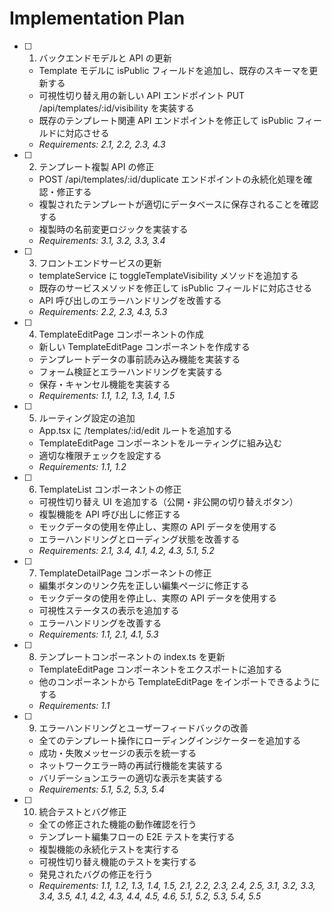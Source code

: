 # Implementation Plan

- [ ] 1. バックエンドモデルと API の更新

  - Template モデルに isPublic フィールドを追加し、既存のスキーマを更新する
  - 可視性切り替え用の新しい API エンドポイント PUT /api/templates/:id/visibility を実装する
  - 既存のテンプレート関連 API エンドポイントを修正して isPublic フィールドに対応させる
  - _Requirements: 2.1, 2.2, 2.3, 4.3_

- [ ] 2. テンプレート複製 API の修正

  - POST /api/templates/:id/duplicate エンドポイントの永続化処理を確認・修正する
  - 複製されたテンプレートが適切にデータベースに保存されることを確認する
  - 複製時の名前変更ロジックを実装する
  - _Requirements: 3.1, 3.2, 3.3, 3.4_

- [ ] 3. フロントエンドサービスの更新

  - templateService に toggleTemplateVisibility メソッドを追加する
  - 既存のサービスメソッドを修正して isPublic フィールドに対応させる
  - API 呼び出しのエラーハンドリングを改善する
  - _Requirements: 2.2, 2.3, 4.3, 5.3_

- [ ] 4. TemplateEditPage コンポーネントの作成

  - 新しい TemplateEditPage コンポーネントを作成する
  - テンプレートデータの事前読み込み機能を実装する
  - フォーム検証とエラーハンドリングを実装する
  - 保存・キャンセル機能を実装する
  - _Requirements: 1.1, 1.2, 1.3, 1.4, 1.5_

- [ ] 5. ルーティング設定の追加

  - App.tsx に /templates/:id/edit ルートを追加する
  - TemplateEditPage コンポーネントをルーティングに組み込む
  - 適切な権限チェックを設定する
  - _Requirements: 1.1, 1.2_

- [ ] 6. TemplateList コンポーネントの修正

  - 可視性切り替え UI を追加する（公開・非公開の切り替えボタン）
  - 複製機能を API 呼び出しに修正する
  - モックデータの使用を停止し、実際の API データを使用する
  - エラーハンドリングとローディング状態を改善する
  - _Requirements: 2.1, 3.4, 4.1, 4.2, 4.3, 5.1, 5.2_

- [ ] 7. TemplateDetailPage コンポーネントの修正

  - 編集ボタンのリンク先を正しい編集ページに修正する
  - モックデータの使用を停止し、実際の API データを使用する
  - 可視性ステータスの表示を追加する
  - エラーハンドリングを改善する
  - _Requirements: 1.1, 2.1, 4.1, 5.3_

- [ ] 8. テンプレートコンポーネントの index.ts を更新

  - TemplateEditPage コンポーネントをエクスポートに追加する
  - 他のコンポーネントから TemplateEditPage をインポートできるようにする
  - _Requirements: 1.1_

- [ ] 9. エラーハンドリングとユーザーフィードバックの改善

  - 全てのテンプレート操作にローディングインジケーターを追加する
  - 成功・失敗メッセージの表示を統一する
  - ネットワークエラー時の再試行機能を実装する
  - バリデーションエラーの適切な表示を実装する
  - _Requirements: 5.1, 5.2, 5.3, 5.4_

- [ ] 10. 統合テストとバグ修正
  - 全ての修正された機能の動作確認を行う
  - テンプレート編集フローの E2E テストを実行する
  - 複製機能の永続化テストを実行する
  - 可視性切り替え機能のテストを実行する
  - 発見されたバグの修正を行う
  - _Requirements: 1.1, 1.2, 1.3, 1.4, 1.5, 2.1, 2.2, 2.3, 2.4, 2.5, 3.1, 3.2, 3.3, 3.4, 3.5, 4.1, 4.2, 4.3, 4.4, 4.5, 4.6, 5.1, 5.2, 5.3, 5.4, 5.5_
